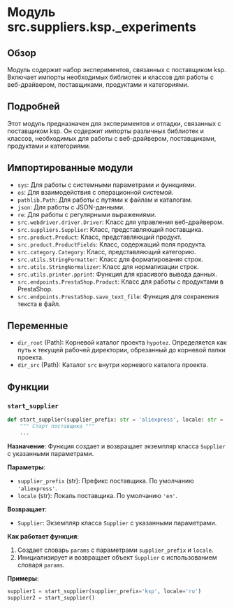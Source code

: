 # Модуль src.suppliers.ksp._experiments

## Обзор

Модуль содержит набор экспериментов, связанных с поставщиком ksp. Включает импорты необходимых библиотек и классов для работы с веб-драйвером, поставщиками, продуктами и категориями.

## Подробней

Этот модуль предназначен для экспериментов и отладки, связанных с поставщиком ksp. Он содержит импорты различных библиотек и классов, необходимых для работы с веб-драйвером, поставщиками, продуктами и категориями.

## Импортированные модули

- `sys`: Для работы с системными параметрами и функциями.
- `os`: Для взаимодействия с операционной системой.
- `pathlib.Path`: Для работы с путями к файлам и каталогам.
- `json`: Для работы с JSON-данными.
- `re`: Для работы с регулярными выражениями.
- `src.webdriver.driver.Driver`: Класс для управления веб-драйвером.
- `src.suppliers.Supplier`: Класс, представляющий поставщика.
- `src.product.Product`: Класс, представляющий продукт.
- `src.product.ProductFields`: Класс, содержащий поля продукта.
- `src.category.Category`: Класс, представляющий категорию.
- `src.utils.StringFormatter`: Класс для форматирования строк.
- `src.utils.StringNormalizer`: Класс для нормализации строк.
- `src.utils.printer.pprint`: Функция для красивого вывода данных.
- `src.endpoints.PrestaShop.Product`: Класс для работы с продуктами в PrestaShop.
- `src.endpoints.PrestaShop.save_text_file`: Функция для сохранения текста в файл.

## Переменные

- `dir_root` (Path): Корневой каталог проекта `hypotez`. Определяется как путь к текущей рабочей директории, обрезанный до корневой папки проекта.
- `dir_src` (Path): Каталог `src` внутри корневого каталога проекта.

## Функции

### `start_supplier`

```python
def start_supplier(supplier_prefix: str = 'aliexpress', locale: str = 'en') -> Supplier:
    """ Старт поставщика """
    ...
```

**Назначение**:
Функция создает и возвращает экземпляр класса `Supplier` с указанными параметрами.

**Параметры**:
- `supplier_prefix` (str): Префикс поставщика. По умолчанию `'aliexpress'`.
- `locale` (str): Локаль поставщика. По умолчанию `'en'`.

**Возвращает**:
- `Supplier`: Экземпляр класса `Supplier` с указанными параметрами.

**Как работает функция**:
1. Создает словарь `params` с параметрами `supplier_prefix` и `locale`.
2. Инициализирует и возвращает объект `Supplier` с использованием словаря `params`.

**Примеры**:
```python
supplier1 = start_supplier(supplier_prefix='ksp', locale='ru')
supplier2 = start_supplier()
```
